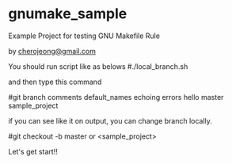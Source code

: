 gnumake_sample
==============

Example Project for testing GNU Makefile Rule

by cherojeong@gmail.com


You should run script like as belows
#./local_branch.sh

and then type this command

#git branch
  comments
  default_names
  echoing
  errors
  hello
  master
  sample_project

if you can see like it on output, you can change branch locally.


#git checkout -b master or <sample_project>

Let's get start!!

